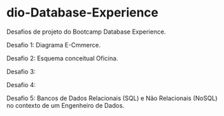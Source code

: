 # dio-Database-Experience
Desafios de projeto do Bootcamp Database Experience.

Desafio 1: Diagrama E-Cmmerce.

Desafio 2: Esquema conceitual Oficina.

Desafio 3: 

Desafio 4:

Desafio 5: Bancos de Dados Relacionais (SQL) e Não Relacionais (NoSQL) no contexto de um Engenheiro de Dados.
